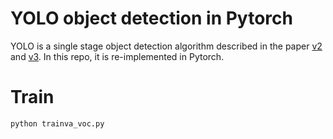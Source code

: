 # YOLO object detection in Pytorch

YOLO is a single stage object detection algorithm described in the paper [v2](https://pjreddie.com/media/files/papers/YOLO9000.pdf) and [v3](https://arxiv.org/abs/1612.08242). In this repo, it is re-implemented in Pytorch.

# Train
```python
python trainva_voc.py
```